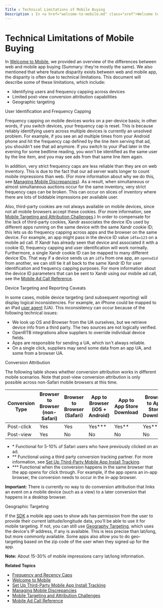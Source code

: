 ```yaml
---
Title : Technical Limitations of Mobile Buying
Description : In <a href="welcome-to-mobile.md" class="xref">Welcome to Mobile</a>,
---
```



# Technical Limitations of Mobile Buying



In <a href="welcome-to-mobile.md" class="xref">Welcome to Mobile</a>,
we provided an overview of the differences between web and mobile app
buying (Summary: they're mostly the same). We also mentioned that where
feature disparity exists between web and mobile app, the disparity is
often due to technical limitations. This document will describe some of
these limitations, which include:

- Identifying users and frequency capping across devices
- Limited post-view conversion attribution capabilities
- Geographic targeting

User Identification and Frequency Capping

Frequency capping on mobile devices works on a per-device basis; in
other words, if you switch devices, your frequency cap is reset. This is
because reliably identifying users across multiple devices is currently
an unsolved problem. For example, if you see an ad multiple times from
your Android phone and hit the frequency cap defined by the
line item serving that ad, you shouldn't see
that ad anymore. If you switch to your iPad later in the evening for
some bedtime reading, you won't be identified as the same user by the
line item, and you may see ads from that same
line item again.

In addition, very strict frequency caps are less reliable than they are
on web inventory. This is due to the fact that our ad server waits
longer to count mobile impressions than web. (For more information about
why we do this, see
<a href="managing-mobile-discrepancies.md" class="xref">Managing
Mobile Discrepancies</a>). As a result, when simultaneous or almost
simultaneous auctions occur for the same inventory, very strict
frequency caps can be broken. This can occur on slices of inventory
where there are lots of biddable impressions per available user.

Also, third-party cookies are not always available on mobile devices,
since not all mobile browsers accept these cookies. (For more
information, see
<a href="mobile-targeting-and-attribution-challenges.md"
class="xref">Mobile Targeting and Attribution Challenges</a>.) In order
to compensate for the lack of third-party cookies,
Xandr associates the device IDs used by
different apps running on the same device with the same
Xandr cookie ID; this lets us do frequency
capping across apps and the browser on the same device. For example, an
app might pass in the device ID value `idfa=123` on a mobile ad call. If
Xandr has already seen that device and
associated it with a cookie ID, frequency capping and user
identification will work normally. Furthermore, a single
Xandr cookie ID can be mapped to many different
device IDs. That way if a device sends us an `idfa` from one app, an
`openudid` from another, we can still tie it all back to the same
Xandr ID for user identification and frequency
capping purposes. For more information about the device ID parameters
that can be sent to Xandr using our mobile ad
call, see the
<a href="mobile-ad-call-reference.md" class="xref">Mobile Ad Call
Reference</a>.

Device Targeting and Reporting Caveats

In some cases, mobile device targeting (and subsequent reporting) will
display logical inconsistencies. For example, an iPhone could be mapped
to an iPad
<a href="https://en.wikipedia.org/wiki/User_agent" class="xref"
target="_blank">user agent</a> (UA). This inconsistency can occur
because of the following technical issues:

- We look up OS and Browser from the UA ourselves, but we retrieve
  device info from a third party. The two sources are not logically
  verified.
- OpenRTB integrations allow suppliers to override individual device
  fields.
- Apps are responsible for sending a UA, which isn't always reliable.
- On a single click, suppliers may send some data from an app UA, and
  some from a browser UA.

Conversion Attribution

The following table shows whether conversion attribution works in
different mobile scenarios. Note that post-view conversion attribution
is only possible across non-Safari mobile browsers at this time.

<table class="table">
<thead class="thead">
<tr class="header row">
<th id="ID-00006eba__entry__1" class="entry">Conversion Type</th>
<th id="ID-00006eba__entry__2" class="entry">Browser to Browser
(non-Safari)</th>
<th id="ID-00006eba__entry__3" class="entry">Browser to Browser
(Safari)</th>
<th id="ID-00006eba__entry__4" class="entry">App to Browser (iOS +
Android)</th>
<th id="ID-00006eba__entry__5" class="entry">App to App Store
Download</th>
<th id="ID-00006eba__entry__6" class="entry">Browser to App Store
Download</th>
</tr>
</thead>
<tbody class="tbody">
<tr class="odd row">
<td class="entry" headers="ID-00006eba__entry__1">Post-click</td>
<td class="entry" headers="ID-00006eba__entry__2">Yes</td>
<td class="entry" headers="ID-00006eba__entry__3">Yes</td>
<td class="entry" headers="ID-00006eba__entry__4">Yes***</td>
<td class="entry" headers="ID-00006eba__entry__5">Yes**</td>
<td class="entry" headers="ID-00006eba__entry__6">Yes**</td>
</tr>
<tr class="even row">
<td class="entry" headers="ID-00006eba__entry__1">Post-view</td>
<td class="entry" headers="ID-00006eba__entry__2">Yes</td>
<td class="entry" headers="ID-00006eba__entry__3">No</td>
<td class="entry" headers="ID-00006eba__entry__4">No</td>
<td class="entry" headers="ID-00006eba__entry__5">No</td>
<td class="entry" headers="ID-00006eba__entry__6">No</td>
</tr>
</tbody>
</table>

- \* Functional for 5-10% of Safari users who have previously clicked on
  an ad.
- \*\* Functional using a third party conversion tracking partner. For
  more information, see
  <a href="set-up-third-party-mobile-app-install-tracking.md"
  class="xref">Set Up Third-Party Mobile App Install Tracking</a>.
- \*\*\* Functional when the conversion happens in the same browser that
  the app opens for click through. For example, if the app opens an
  in-app browser, the conversion needs to occur in the in-app browser.



<b>Important:</b> There is currently no way to
do conversion attribution that links an event on a mobile device (such
as a view) to a later conversion that happens in a desktop browser.



Geographic Targeting

If the <a
href="mobile-sdk/xandr-mobile-sdks.md"
class="xref" target="_blank">SDK</a> a mobile app uses to show ads has
permission from the user to provide their current latitude/longitude
data, you'll be able to use it for mobile targeting. If not, you can
still use <a href="additional-geo-restrictions-ali.md" class="xref"
title="In addition to country, you can also restrict the impressions you target based on other geographic details of the users viewing them.">Geography
Targeting</a>, which uses the device's IP address, if any is available.
This is less precise than lat/long, but more commonly available. Some
apps also allow you to do geo-targeting based on the zip code of the
user when they signed up for the app.



<b>Note:</b> About 15-30% of mobile
impressions carry lat/long information.



**Related Topics**

- <a href="frequency-and-recency-caps.md" class="xref"
  title="From the Audience &amp; Location Targeting section, you can apply frequency and recency caps to your line item to prevent overexposure by limiting how many (frequency) and how often (recency) creatives are shown to a user. You can use the Creative Frequency and Recency Report to view how often and how frequently users are viewing a specific advertiser&#39;s creatives.">Frequency
  and Recency Caps</a>
- <a href="welcome-to-mobile.md" class="xref">Welcome to Mobile</a>
- <a href="set-up-third-party-mobile-app-install-tracking.md"
  class="xref">Set Up Third-Party Mobile App Install Tracking</a>
- <a href="managing-mobile-discrepancies.md" class="xref">Managing
  Mobile Discrepancies</a>
- <a href="mobile-targeting-and-attribution-challenges.md"
  class="xref">Mobile Targeting and Attribution Challenges</a>
- <a href="mobile-ad-call-reference.md" class="xref">Mobile Ad Call
  Reference</a>




